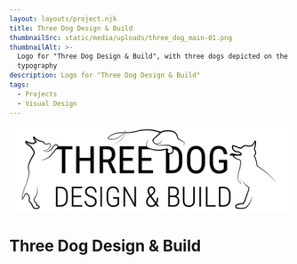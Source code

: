 ```yaml
---
layout: layouts/project.njk
title: Three Dog Design & Build
thumbnailSrc: static/media/uploads/three_dog_main-01.png
thumbnailAlt: >-
  Logo for "Three Dog Design & Build", with three dogs depicted on the
  typography
description: Logo for "Three Dog Design & Build"
tags:
  - Projects
  - Visual Design
---
```



![Logo for "Three Dog Design & Build"](static/media/uploads/three_dog_main_hires_whitebg.png "Three Dog D&B Logo")

# Three Dog Design & Build
